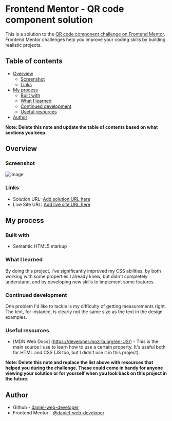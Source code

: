 # Frontend Mentor - QR code component solution

This is a solution to the [QR code component challenge on Frontend Mentor](https://www.frontendmentor.io/challenges/qr-code-component-iux_sIO_H). Frontend Mentor challenges help you improve your coding skills by building realistic projects. 

## Table of contents

- [Overview](#overview)
  - [Screenshot](#screenshot)
  - [Links](#links)
- [My process](#my-process)
  - [Built with](#built-with)
  - [What I learned](#what-i-learned)
  - [Continued development](#continued-development)
  - [Useful resources](#useful-resources)
- [Author](#author)

**Note: Delete this note and update the table of contents based on what sections you keep.**

## Overview

### Screenshot

![image](https://user-images.githubusercontent.com/107224353/173139262-3f4ee1af-e8c4-43e0-a0a3-f68a297a2167.png)

### Links

- Solution URL: [Add solution URL here](https://your-solution-url.com)
- Live Site URL: [Add live site URL here](https://your-live-site-url.com)

## My process

### Built with

- Semantic HTML5 markup

### What I learned

By doing this project, I've significantly improved my CSS abilities, by both working with some properties I already knew, but didn't completely understand, and by developing new skills to implement some features.

### Continued development

One problem I'd like to tackle is my difficulty of getting measurements right. The text, for instance, is clearly not the same size as the text in the design examples.

### Useful resources

- [MDN Web Docs] (https://developer.mozilla.org/en-US/) - This is the main source I use to learn how to use a certain property. It's useful both for HTML and CSS (JS too, but I didn't use it in this project).


**Note: Delete this note and replace the list above with resources that helped you during the challenge. These could come in handy for anyone viewing your solution or for yourself when you look back on this project in the future.**

## Author

- Github - [daniel-web-developer](https://github.com/daniel-web-developer)
- Frontend Mentor - [@daniel-web-developer](https://www.frontendmentor.io/profile/daniel-web-developer)
